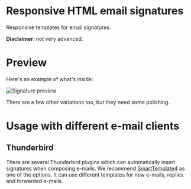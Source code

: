 # Responsive HTML email signatures
Responsive templates for email signatures.

**Disclaimer**: not very advanced.

# Preview
Here's an example of what's inside:

![Signature preview](http://danmind.ru/img/fadeit-sign.png)


There are a few other variations too, but they need some polishing.

# Usage with different e-mail clients

## Thunderbird
There are several Thunderbird plugins which can automatically insert signatures when composing e-mails. We recommend [SmartTemplate4](https://addons.mozilla.org/en-us/thunderbird/addon/smarttemplate4) as one of the options. It can use different templates for new e-mails, replies and forwarded e-mails.
